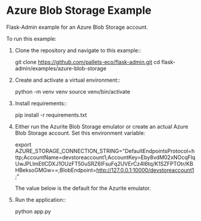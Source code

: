 # Azure Blob Storage Example

Flask-Admin example for an Azure Blob Storage account.

To run this example:

1. Clone the repository and navigate to this example::

    git clone https://github.com/pallets-eco/flask-admin.git
    cd flask-admin/examples/azure-blob-storage

2. Create and activate a virtual environment::

    python -m venv venv
    source venv/bin/activate

3. Install requirements::

    pip install -r requirements.txt

4. Either run the Azurite Blob Storage emulator or create an actual Azure Blob Storage account. Set this environment variable:

    export AZURE_STORAGE_CONNECTION_STRING="DefaultEndpointsProtocol=http;AccountName=devstoreaccount1;AccountKey=Eby8vdM02xNOcqFlqUwJPLlmEtlCDXJ1OUzFT50uSRZ6IFsuFq2UVErCz4I6tq/K1SZFPTOtr/KBHBeksoGMGw==;BlobEndpoint=http://127.0.0.1:10000/devstoreaccount1;"

    The value below is the default for the Azurite emulator.

4. Run the application::

    python app.py
